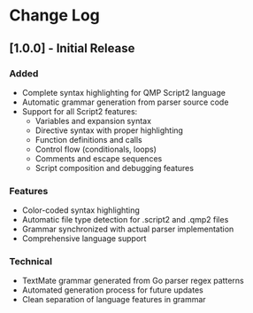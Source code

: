 # Change Log

## [1.0.0] - Initial Release

### Added
- Complete syntax highlighting for QMP Script2 language
- Automatic grammar generation from parser source code
- Support for all Script2 features:
  - Variables and expansion syntax
  - Directive syntax with proper highlighting
  - Function definitions and calls
  - Control flow (conditionals, loops)
  - Comments and escape sequences
  - Script composition and debugging features

### Features
- Color-coded syntax highlighting
- Automatic file type detection for .script2 and .qmp2 files
- Grammar synchronized with actual parser implementation
- Comprehensive language support

### Technical
- TextMate grammar generated from Go parser regex patterns
- Automated generation process for future updates
- Clean separation of language features in grammar
